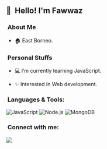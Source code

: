 ## 👋 &nbsp;Hello! I'm Fawwaz

### &nbsp;About Me

- 🏠 East Borneo.

### &nbsp;Personal Stuffs

- 💻 I’m currently learning JavaScript.

- ✨ Interested in Web development.

### &nbsp;Languages & Tools:

  ![JavaScript](https://img.shields.io/badge/JavaScript-323330?style=for-the-badge&logo=javascript&logoColor=F7DF1E)
  ![Node.js](https://img.shields.io/badge/Node.js-43853D?style=for-the-badge&logo=node.js&logoColor=white)
  ![MongoDB](https://img.shields.io/badge/MongoDB-4EA94B?style=for-the-badge&logo=mongodb&logoColor=white)

### &nbsp;Connect with me:

[<img src="https://img.shields.io/badge/WhatsApp-25D366?style=for-the-badge&logo=whatsapp&logoColor=white"/>](https://api.whatsapp.com/send/?phone=6287715579966)
